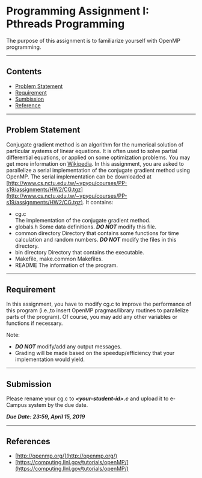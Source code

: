 Programming Assignment I: Pthreads Programming
===========================
The purpose of this assignment is to familiarize yourself with OpenMP programming.



****
Contents
------
* [Problem Statement](#Problem-Statement)
* [Requirement](#Requirement)
* [Sumbission](#Submission) 
* [Reference](#Reference)

****
Problem Statement
------
Conjugate gradient method is an algorithm for the numerical solution of particular systems of linear equations. It is often used to solve partial differential equations, or applied on some optimization problems. You may get more information on [Wikipedia](http://en.wikipedia.org/wiki/Conjugate_gradient_method). In this assignment, you are asked to parallelize a serial implementation of the conjugate gradient method using OpenMP. The serial implementation can be downloaded at [http://www.cs.nctu.edu.tw/~ypyou/courses/PP-s19/assignments/HW2/CG.tgz](http://www.cs.nctu.edu.tw/~ypyou/courses/PP-s19/assignments/HW2/CG.tgz). It contains:
* cg.c <br>
  The implementation of the conjugate gradient method.
* globals.h
  Some data definitions. ***DO NOT*** modify this file.
* common directory
  Directory that contains some functions for time calculation and random numbers. ***DO NOT*** modify the files in this directory.
* bin directory
  Directory that contains the executable.
* Makefile, make.common
  Makefiles.
* README
  The information of the program.

****
Requirement
------
In this assignment, you have to modify cg.c to improve the performance of this program (i.e.,to insert OpenMP pragmas/library routines to parallelize parts of the program). Of course, you may add any other variables or functions if necessary.

Note:
* ***DO NOT*** modify/add any output messages.
* Grading will be made based on the speedup/efficiency that your implementation would yield.

****
Submission
------
Please rename your cg.c to ***\<your-student-id\>.c*** and upload it to e-Campus system by the due date.

***Due Date: 23:59, April 15, 2019***

****
References
------
* [http://openmp.org/](http://openmp.org/)
* [https://computing.llnl.gov/tutorials/openMP/](https://computing.llnl.gov/tutorials/openMP/)


